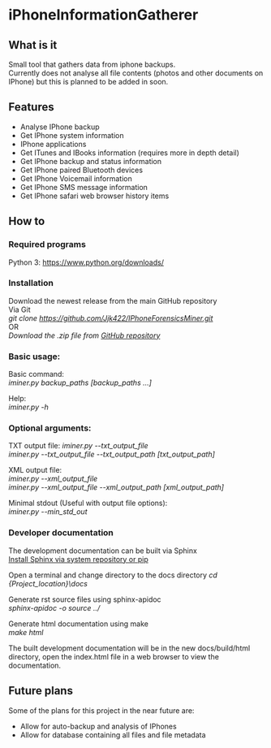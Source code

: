 # iPhoneInformationGatherer
## What is it
Small tool that gathers data from iphone backups.  
Currently does not analyse all file contents (photos and other documents on IPhone) but this is planned to be added in soon.

## Features
* Analyse IPhone backup
* Get IPhone system information
* IPhone applications
* Get ITunes and IBooks information (requires more in depth detail)
* Get IPhone backup and status information
* Get IPhone paired Bluetooth devices
* Get IPhone Voicemail information
* Get IPhone SMS message information
* Get IPhone safari web browser history items

## How to
### Required programs
Python 3: https://www.python.org/downloads/

### Installation
Download the newest release from the main GitHub repository  
Via Git  
_git clone https://github.com/Jjk422/IPhoneForensicsMiner.git_  
OR  
_Download the .zip file from [GitHub repository](https://github.com/Jjk422/IPhoneForensicsMiner)_  

### Basic usage:
Basic command:  
_iminer.py backup_paths [backup_paths ...]_  

Help:  
_iminer.py -h_

### Optional arguments:  
TXT output file:
_iminer.py --txt_output_file_    
_iminer.py --txt_output_file --txt_output_path [txt_output_path]_

XML output file:  
_iminer.py --xml_output_file_  
_iminer.py --xml_output_file --xml_output_path [xml_output_path]_

Minimal stdout (Useful with output file options):  
_iminer.py --min_std_out_

### Developer documentation
The development documentation can be built via Sphinx  
[Install Sphinx via system repository or pip](http://www.sphinx-doc.org/en/stable/install.html)

Open a terminal and change directory to the docs directory
_cd {Project_location}\docs_

Generate rst source files using sphinx-apidoc  
_sphinx-apidoc -o source ../_

Generate html documentation using make  
_make html_

The built development documentation will be in the new docs/build/html directory, open the index.html file in a web browser to view the documentation.

## Future plans
Some of the plans for this project in the near future are:
- Allow for auto-backup and analysis of IPhones
- Allow for database containing all files and file metadata